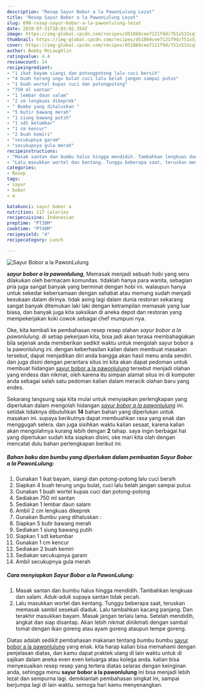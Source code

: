 ```yaml
---
description: "Resep Sayur Bobor a la PawonLulung Lezat"
title: "Resep Sayur Bobor a la PawonLulung Lezat"
slug: 690-resep-sayur-bobor-a-la-pawonlulung-lezat
date: 2020-07-31T18:03:02.354Z
image: https://img-global.cpcdn.com/recipes/d51869cee7121f9d/751x532cq70/sayur-bobor-a-la-pawonlulung-foto-resep-utama.jpg
thumbnail: https://img-global.cpcdn.com/recipes/d51869cee7121f9d/751x532cq70/sayur-bobor-a-la-pawonlulung-foto-resep-utama.jpg
cover: https://img-global.cpcdn.com/recipes/d51869cee7121f9d/751x532cq70/sayur-bobor-a-la-pawonlulung-foto-resep-utama.jpg
author: Bobby McLaughlin
ratingvalue: 4.4
reviewcount: 14
recipeingredient:
- "1 ikat bayam siangi dan potongpotong lalu cuci bersih"
- "4 buah terung ungu bulat cuci lalu belah jangan sampai putus"
- "1 buah wortel kupas cuci dan potongpotong"
- "750 ml santan"
- "1 lembar daun salam"
- "2 cm lengkuas dikeprek"
- " Bumbu yang dihaluskan "
- "5 butir bawang merah"
- "1 siung bawang putih"
- "1 sdt ketumbar"
- "1 cm kencur"
- "2 buah kemiri"
- "secukupnya garam"
- "secukupnya gula merah"
recipeinstructions:
- "Masak santan dan bumbu halus hingga mendidih. Tambahkan lengkuas dan salam. Aduk-aduk supaya santan tidak pecah."
- "Lalu masukkan wortel dan kentang. Tunggu beberapa saat, teruskan memasak sambil sesekali diaduk. Lalu tambahkan kacang panjang. Dan terakhir masukkan bayam. Masak jangan terlalu lama. Setelah mendidih, angkat dan siap disantap. Akan lebih nikmat dinikmati dengan sambal tomat dengan ikan goreng atau ayam goreng ataupun tempe goreng."
categories:
- Resep
tags:
- sayur
- bobor
- a

katakunci: sayur bobor a 
nutrition: 117 calories
recipecuisine: Indonesian
preptime: "PT30M"
cooktime: "PT40M"
recipeyield: "4"
recipecategory: Lunch

---
```



![Sayur Bobor a la PawonLulung](https://img-global.cpcdn.com/recipes/d51869cee7121f9d/751x532cq70/sayur-bobor-a-la-pawonlulung-foto-resep-utama.jpg)

<b><i>sayur bobor a la pawonlulung</i></b>, Memasak menjadi sebuah hobi yang seru dilakukan oleh bermacam komunitas. tidaklah hanya para wanita, sebagian pria juga sangat banyak yang berminat dengan hobi ini. walaupun hanya untuk sekedar kebersamaan dengan sahabat atau memang sudah menjadi kesukaan dalam dirinya. tidak asing lagi dalam dunia restoran sekarang sangat banyak ditemukan laki laki dengan ketrampilan memasak yang luar biasa, dan banyak juga kita saksikan di aneka depot dan restoran yang mempekerjakan koki cowok sebagai chef mumpuni nya.

Oke, kita kembali ke pembahasan resep resep olahan <i>sayur bobor a la pawonlulung</i>. di setiap pekerjaan kita, bisa jadi akan terasa membahagiakan bila sejenak anda memberikan sedikit waktu untuk mengolah sayur bobor a la pawonlulung ini. dengan keberhasilan kalian dalam membuat masakan tersebut, dapat menjadikan diri anda bangga akan hasil menu anda sendiri. dan juga disini dengan perantara situs ini kita akan dapat pedoman untuk membuat hidangan <u>sayur bobor a la pawonlulung</u> tersebut menjadi olahan yang endess dan nikmat, oleh karena itu simpan alamat situs ini di komputer anda sebagai salah satu pedoman kalian dalam meracik olahan baru yang endes.




Sekarang langsung saja kita mulai untuk menyiapkan perlengkapan yang diperlukan dalam mengolah hidangan <u><i>sayur bobor a la pawonlulung</i></u> ini. setidak tidaknya dibutuhkan <b>14</b> bahan bahan yang diperlukan untuk masakan ini. supaya berikutnya dapat membuahkan rasa yang enak dan menggugah selera. dan juga sisihkan waktu kalian sesaat, karena kalian akan mengolahnya kurang lebih dengan <b>2</b> tahap. saya ingin berbagai hal yang diperlukan sudah kita siapkan disini, oke mari kita olah dengan mencatat dulu bahan perlengkapan berikut ini.

<!--inarticleads1-->

##### Bahan baku dan bumbu yang diperlukan dalam pembuatan Sayur Bobor a la PawonLulung:

1. Gunakan 1 ikat bayam, siangi dan potong-potong lalu cuci bersih
1. Siapkan 4 buah terung ungu bulat, cuci lalu belah jangan sampai putus
1. Gunakan 1 buah wortel kupas cuci dan potong-potong
1. Sediakan 750 ml santan
1. Sediakan 1 lembar daun salam
1. Ambil 2 cm lengkuas dikeprek
1. Gunakan  Bumbu yang dihaluskan :
1. Siapkan 5 butir bawang merah
1. Sediakan 1 siung bawang putih
1. Siapkan 1 sdt ketumbar
1. Gunakan 1 cm kencur
1. Sediakan 2 buah kemiri
1. Sediakan secukupnya garam
1. Ambil secukupnya gula merah




<!--inarticleads2-->

##### Cara menyiapkan Sayur Bobor a la PawonLulung:

1. Masak santan dan bumbu halus hingga mendidih. Tambahkan lengkuas dan salam. Aduk-aduk supaya santan tidak pecah.
1. Lalu masukkan wortel dan kentang. Tunggu beberapa saat, teruskan memasak sambil sesekali diaduk. Lalu tambahkan kacang panjang. Dan terakhir masukkan bayam. Masak jangan terlalu lama. Setelah mendidih, angkat dan siap disantap. Akan lebih nikmat dinikmati dengan sambal tomat dengan ikan goreng atau ayam goreng ataupun tempe goreng.




Diatas adalah sedikit pembahasan makanan tentang bumbu bumbu <u>sayur bobor a la pawonlulung</u> yang enak. kita harap kalian bisa memahami dengan penjelasan diatas, dan kamu dapat praktek ulang di lain waktu untuk di sajikan dalam aneka even even keluarga atau kolega anda. kalian bisa menyesuaikan resep resep yang tertera diatas selaras dengan keinginan anda, sehingga menu <b>sayur bobor a la pawonlulung</b> ini bisa menjadi lebih lezat dan sempurna lagi. demikianlah pembahasan singkat ini, sampai berjumpa lagi di lain waktu. semoga hari kamu menyenangkan.
